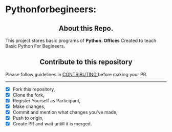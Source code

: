 
# Pythonforbegineers:
<h2 align="center" markdown="1"> About this Repo.</h2>
This project stores basic programs of <b>Python. Offices</b> Created to teach Basic Python For Begineers.

 <h2 align="center" markdown="1">Contribute to this repository</h2>
Please follow guidelines in <a href="./CONTRIBUTING.md">CONTRIBUTING </a>before making your PR.

---
- [x] Fork this repository,
- [x] Clone the fork,
- [x] Register Yourself as Participant,
- [x] Make changes,
- [x] Commit and mention what changes you've made,
- [x] Push to origin,
- [x] Create PR and wait untill it is merged.
